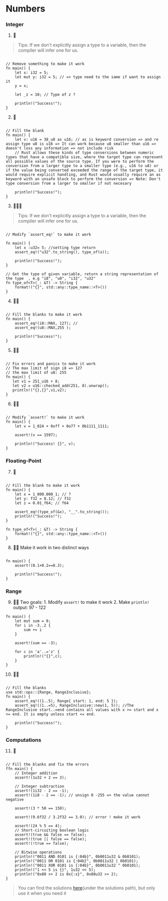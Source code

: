 # Numbers

### Integer

1. 🌟

> Tips: If we don't explicitly assign a type to a variable, then the compiler will infer one for us.

```rust,editable

// Remove something to make it work
fn main() {
    let x: i32 = 5;
    let mut y: i32 = 5; // => type need to the same if want to assign it
    y = x;

    let _z = 10; // Type of z ?

    println!("Success!");
}
```

2. 🌟

```rust,editable

// Fill the blank
fn main() {
    let v: u16 = 38_u8 as u16; // as is keyword conversion => and re assign type u8 is u16 => It can work because u8 smaller than u16 => doesn't loss any information => not include risk
    // Rust allows these kinds of type conversions between numeric types that have a compatible size, where the target type can represent all possible values of the source type. If you were to perform the conversion from a larger type to a smaller type (e.g., u16 to u8) or if the value being converted exceeded the range of the target type, it would require explicit handling, and Rust would usually require an as keyword with an unsafe block to perform the conversion => Note: Don't type conversion from a larger to smaller if not necesary

    println!("Success!");
}
```

3. 🌟🌟🌟

> Tips: If we don't explicitly assign a type to a variable, then the compiler will infer one for us.

```rust,editable

// Modify `assert_eq!` to make it work

fn main() {
    let x :u32= 5; //setting type return
    assert_eq!("u32".to_string(), type_of(x));

    println!("Success!");
}

// Get the type of given variable, return a string representation of the type  , e.g "i8", "u8", "i32", "u32"
fn type_of<T>(_: &T) -> String {
    format!("{}", std::any::type_name::<T>())
}
```

4. 🌟🌟

```rust,editable

// Fill the blanks to make it work
fn main() {
    assert_eq!(i8::MAX, 127); //
    assert_eq!(u8::MAX,255 );

    println!("Success!");
}
```

5. 🌟🌟

```rust,editable

// Fix errors and panics to make it work
// The max limit of sign i8 => 127
// the max limit of u8: 255
fn main() {
   let v1 = 251_u16 + 8;
   let v2 = u16::checked_add(251, 8).unwrap();
   println!("{},{}",v1,v2);
}
```

6. 🌟🌟

```rust,editable

// Modify `assert!` to make it work
fn main() {
    let v = 1_024 + 0xff + 0o77 + 0b1111_1111;

    assert!(v == 1597);

    println!("Success! {}", v);
}
```

### Floating-Point

7. 🌟

```rust,editable

// Fill the blank to make it work
fn main() {
    let x = 1_000.000_1; // ?
    let y: f32 = 0.12; // f32
    let z = 0.01_f64; // f64

    assert_eq!(type_of(&x), "__".to_string());
    println!("Success!");
}

fn type_of<T>(_: &T) -> String {
    format!("{}", std::any::type_name::<T>())
}
```

8. 🌟🌟 Make it work in two distinct ways

```rust,editable

fn main() {
    assert!(0.1+0.2==0.3);

    println!("Success!");
}
```

### Range

9. 🌟🌟 Two goals: 1. Modify `assert!` to make it work 2. Make `println!` output: 97 - 122

```rust,editable
fn main() {
    let mut sum = 0;
    for i in -3..2 {
        sum += i
    }

    assert!(sum == -3);

    for c in 'a'..='z' {
        println!("{}",c);
    }
}
```

10. 🌟🌟

```rust,editable

// Fill the blanks
use std::ops::{Range, RangeInclusive};
fn main() {
    assert_eq!((1..5), Range{ start: 1, end: 5 });
    assert_eq!((1..=5), RangeInclusive::new(1, 5)); //The RangeInclusive start..=end contains all values with x >= start and x <= end. It is empty unless start <= end.

    println!("Success!");
}
```

### Computations

11. 🌟

```rust,editable

// Fill the blanks and fix the errors
ffn main() {
    // Integer addition
    assert!(1u32 + 2 == 3);

    // Integer subtraction
    assert!(1i32 - 2 == -1);
    assert!(1i8 - 2 == -1); // unsign 0 -255 => the value cannot negative

    assert!(3 * 50 == 150);

    assert!(9.6f32 / 3.2f32 == 3.0); // error ! make it work

    assert!(24 % 5 == 4);
    // Short-circuiting boolean logic
    assert!(true && false == false);
    assert!(true || false == false);
    assert!(!true == false);

    // Bitwise operations
    println!("0011 AND 0101 is {:04b}", 0b0011u32 & 0b0101);
    println!("0011 OR 0101 is {:04b}", 0b0011u32 | 0b0101);
    println!("0011 XOR 0101 is {:04b}", 0b0011u32 ^ 0b0101);
    println!("1 << 5 is {}", 1u32 << 5);
    println!("0x80 >> 2 is 0x{:x}", 0x80u32 >> 2);
}

```

> You can find the solutions [here](https://github.com/sunface/rust-by-practice/blob/master/solutions/basic-types/numbers.md)(under the solutions path), but only use it when you need it
